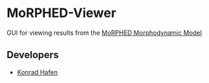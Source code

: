 # MoRPHED-Viewer
GUI for viewing results from the [MoRPHED Morphodynamic Model](http://morphed.github.io/MoRPHED/)

## Developers
* [Konrad Hafen](https://github.com/khafen74)
